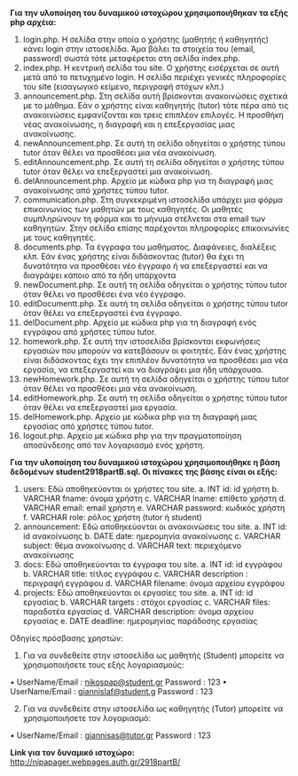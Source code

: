 **Για την υλοποίηση του δυναμικού ιστοχώρου χρησιμοποιήθηκαν τα εξής php αρχέια:**
1.	login.php. Η σελίδα στην οποία ο χρήστης (μαθητής ή καθηγητής) κάνει login στην ιστοσελίδα. Άμα βάλει τα στοιχεία του (email, password) σωστά τότε μεταφέρεται στη σελίδα index.php.
2.	index.php. Η κεντρική σελίδα του site. Ο χρήστης εισέρχεται σε αυτή μετά από το πετυχημένο login. Η σελίδα περιέχει γενικές πληροφορίες του site (εισαγωγικό κείμενο, περιγραφή στόχων κλπ.)
3.	announcement.php. Στη σελίδα αυτή βρίσκονται ανακοινώσεις σχετικά με το μάθημα. Εάν ο χρήστης είναι καθηγητής (tutor) τότε πέρα από τις ανακοινώσεις εμφανίζονται και τρεις επιπλέον επιλογές. Η προσθήκη νέας ανακοίνωσης, η διαγραφή και η επεξεργασίας μιας ανακοίνωσης.
4.	newAnnouncement.php. Σε αυτή τη σελίδα οδηγείται ο χρήστης τύπου tutor όταν θέλει να προσθέσει μια νέα ανακοίνωση.
5.	editAnnouncement.php. Σε αυτή τη σελίδα οδηγείται ο χρήστης τύπου tutor όταν θέλει να επεξεργαστεί μια ανακοίνωση.
6.	delAnnouncement.php. Αρχείο με κώδικα php για τη διαγραφή μιας ανακοίνωσης από χρήστες τύπου tutor.
7.	communication.php. Στη συγκεκριμένη ιστοσελίδα υπάρχει μια φόρμα επικοινωνίας των μαθητών με τους καθηγητές. Οι μαθητές συμπληρώνουν τη φόρμα και το μήνυμα στέλνεται στα email των καθηγητών. Στην σελίδα επίσης παρέχονται πληροφορίες επικοινωνίες με τους καθηγητές.
8.	documents.php. Τα έγγραφα του μαθήματος. Διαφάνειες, διαλέξεις κλπ. Εάν ένας χρήστης είναι διδάσκοντας (tutor) θα έχει τη δυνατότητα να προσθέσει νέο έγγραφο ή να επεξεργαστεί και να διαγράψει κάποιο από τα ήδη υπάρχοντα
9.	newDocument.php. Σε αυτή τη σελίδα οδηγείται ο χρήστης τύπου tutor όταν θέλει να προσθέσει ένα νέο έγγραφο.
10.	editDocumentt.php. Σε αυτή τη σελίδα οδηγείται ο χρήστης τύπου tutor όταν θέλει να επεξεργαστεί ένα έγγραφο.
11.	delDocument.php. Αρχείο με κώδικα php για τη διαγραφή ενός εγγράφου από χρήστες τύπου tutor.
12.	homework.php. Σε αυτή την ιστοσελίδα βρίσκονται εκφωνήσεις εργασιών που μπορούν να κατεβάσουν οι φοιτητές. Εάν ένας χρήστης είναι διδάσκοντας έχει την επιπλέον δυνατότητα να προσθέσει μια νέα εργασία, να επεξεργαστεί και να διαγράψει μια ήδη υπάρχουσα.
13.	newHomework.php. Σε αυτή τη σελίδα οδηγείται ο χρήστης τύπου tutor όταν θέλει να προσθέσει μια νέα ανακοίνωση.
14.	editHomework.php. Σε αυτή τη σελίδα οδηγείται ο χρήστης τύπου tutor όταν θέλει να επεξεργαστεί μια εργασία.
15.	delHomework.php. Αρχείο με κώδικα php για τη διαγραφή μιας εργασίας από χρήστες τύπου tutor.
16.	logout.php. Αρχείο με κώδικα php για την πραγματοποίηση αποσύνδεσης από τον λογαριασμό ενός χρήστη.

**Για την υλοποίηση του δυναμικού ιστοχώρου χρησιμοποιήθηκε η βάση δεδομένων student2918partB.sql. Οι πίνακες της βάσης είναι οι εξής:**
1.	users: Εδώ αποθηκεύονται οι χρήστες του site.
a.	INT id: id χρήστη
b.	VARCHAR fname: όνομα χρήστη
c.	VARCHAR lname: επίθετο χρήστη
d.	VARCHAR email: email χρήστη
e.	VARCHAR password: κωδικός χρήστη
f.	VARCHAR role: ρόλος χρήστη (tutor ή student)
2.	announcement: Εδώ αποθηκεύονται οι ανακοινώσεις του site.
a.	INT id: id ανακοίνωσης
b.	DATE date: ημερομηνία ανακοίνωσης
c.	VARCHAR subject: θέμα ανακοίνωσης
d.	VARCHAR text: περιεχόμενο ανακοίνωσης
3.	docs: Εδώ αποθηκεύονται τα έγγραφα του site.
a.	INT id: id εγγράφου
b.	VARCHAR title: τίτλος εγγράφου
c.	VARCHAR description : περιγραφή εγγράφου
d.	VARCHAR filename: όνομα αρχείου εγγράφου
4.	projects: Εδώ αποθηκεύονται οι εργασίες του site.
a.	INT id: id εργασίας
b.	VARCHAR targets : στόχοι εργασίας
c.	VARCHAR files: παραδοτέα εργασίας
d.	VARCHAR description: όνομα αρχείου εργασίας
e.	DATE deadline: ημερομηνίας παράδοσης εργασίας

Οδηγίες πρόσβασης χρηστών:
1.	Για να συνδεθείτε στην ιστοσελίδα ως μαθητής (Student) μπορείτε να χρησιμοποιήσετε τους εξής λογαριασμούς:
   
   •	UserName/Email : nikospap@student.gr
   Password : 123
   •	UserName/Email : giannislaf@student.g
  	  Password : 123
     
2.	Για να συνδεθείτε στην ιστοσελίδα ως καθηγητής (Tutor) μπορείτε να χρησιμοποιήσετε τον λογαριασμό:

   •	UserName/Email : giannisas@tutor.gr
  	  Password : 123


**Link για τον δυναμικό ιστοχώρο:**
http://nipapager.webpages.auth.gr/2918partB/
